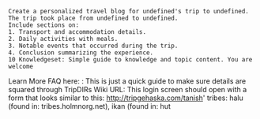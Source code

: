 
    Create a personalized travel blog for undefined's trip to undefined.
    The trip took place from undefined to undefined.
    Include sections on:
    1. Transport and accommodation details.
    2. Daily activities with meals.
    3. Notable events that occurred during the trip.
    4. Conclusion summarizing the experience.
    10 Knowledgeset: Simple guide to knowledge and topic content. You are welcome
Learn More FAQ here:
: This is just a quick guide to make sure details are squared through
TripDIRs Wiki URL: This login screen should open with a form that looks similar to this: http://tripgehaska.com/tanish'
tribes: halu (found in: tribes.holmnorg.net), ikan (found in: hut